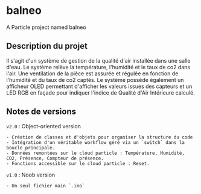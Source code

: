 # balneo

A Particle project named balneo

## Description du projet

Il s'agit d'un système de gestion de la qualité d'air installée dans une salle d'eau. Le système relève la température, l'humidité et le taux de co2 dans l'air. Une ventilation de la pièce est assurée et régulée en fonction de l'humidité et du taux de co2 captés.
Le système possède également un afficheur OLED permettant d'afficher les valeurs issues des capteurs et un LED RGB en façade pour indiquer l'indice de Qualité d'Air Intérieure calculé.

## Notes de versions

`v2.0` : Object-oriented version

    - Création de classes et d'objets pour organiser la structure du code
    - Intégration d'un véritable workflow géré via un `switch` dans la boucle principale.
    - Données remontées sur le cloud particle : Température, Humidité, CO2, Présence, Compteur de présence.
    - Fonctions accessible sur le cloud particle : Reset.

`v1.0` : Noob version

    - Un seul fichier main `.ino`
